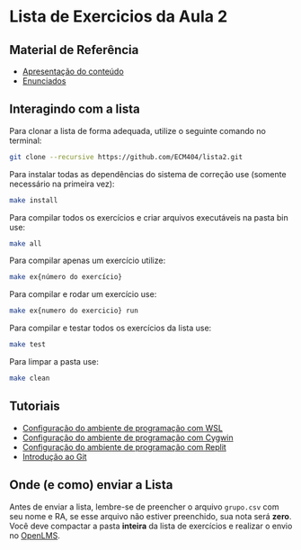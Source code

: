 # Lista de Exercicios da Aula 2

## Material de Referência

- [Apresentação do conteúdo](./Material_de_aula.pdf)
- [Enunciados](./Enunciados.pdf)

## Interagindo com a lista
Para clonar a lista de forma adequada, utilize o seguinte comando no terminal:
```bash
git clone --recursive https://github.com/ECM404/lista2.git
```

Para instalar todas as dependências do sistema de correção use (somente necessário na primeira vez):
```bash
make install
```

Para compilar todos os exercícios e criar arquivos executáveis na pasta bin use:
```bash
make all
```

Para compilar apenas um exercício utilize:
```bash
make ex{número do exercício}
```

Para compilar e rodar um exercício use:

```bash
make ex{numero do exercicio} run
```

Para compilar e testar todos os exercícios da lista use:
```bash
make test
```

Para limpar a pasta use:
```bash
make clean
```

## Tutoriais

- [Configuração do ambiente de programação com WSL](https://web.microsoftstream.com/video/3a587503-7230-42cf-8b31-4293e527bda1)
- [Configuração do ambiente de programação com Cygwin](https://web.microsoftstream.com/video/9bac2cb0-f5ec-4c68-887c-6cb21be561e8)
- [Configuração do ambiente de programação com Replit](https://web.microsoftstream.com/video/e51485ae-90e0-496a-b991-f2a26f376073)
- [Introdução ao Git](https://web.microsoftstream.com/video/28a14e97-a1e6-4411-a9e4-501f410295e3)

## Onde (e como) enviar a Lista
Antes de enviar a lista, lembre-se de preencher o arquivo ```grupo.csv``` com seu nome e RA, se esse arquivo não estiver preenchido, sua nota será **zero**. Você deve compactar a pasta **inteira** da lista de exercícios e realizar o 
envio no [OpenLMS](https://imt.myopenlms.net/mod/assign/view.php?id=143043).


